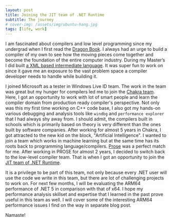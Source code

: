 ```yaml
---
layout: post
title: Joining the JIT team of .NET Runtime
subtitle: The journey
# cover-img: /assets/img/ubuntu-hang.jpg
tags: [life, work]
---
```


I am fascinated about compilers and low level programming since my undergrad when I first read the [Dragon Book](https://en.wikipedia.org/wiki/Compilers:_Principles,_Techniques,_and_Tools). I always had an urge to build a compiler of my own to see how the moving pieces come together and become the foundation of the entire computer industry. During my Master’s I did built [a XML based intermediate language](https://github.com/kunalspathak/uxml). It was super fun to work on since it gave me an exposure to the vast problem space a compiler developer needs to handle while building it.

I joined Microsoft as a tester in Windows Live ID team. The work in the team was great but my hunger for compilers led me to join the [Chakra team](https://github.com/microsoft/ChakraCore). Here, I got an opportunity to work with lot of smart people and learn the compiler domain from production ready compiler's perspective. Not only was this my first time working on C++ code base, I also got my hands-on various debugging and analysis tools like `windbg` and `performance explorer` that I had always shy away from. I should admit, the compilers built in schools which is primarily based on theory is very different than the ones built by software companies. After working for almost 5 years in Chakra, I got attracted to the new kid on the block, "Artificial Intelligence". I wanted to join a team which works in machine learning but at the same time has its roots back to programming language/compilers. [Prose](https://microsoft.github.io/prose/) was a perfect match for me. After working in PROSE for almost 2 years, I decided to switch back to the low-level compiler team. That is when I got an opportunity to join the [JIT team of .NET Runtime](https://github.com/dotnet/runtime). 

It is a privilege to be part of this team, not only because every .NET user will use the code we write in this team, but there are lot of challenging projects to work on. For next few months, I will be evaluating the ARM64 performance of .NET 5 in comparison with that of x64. I hope my performance analysis skillset and expertise that I learned in the past prove useful in this team as well. I will cover some of the interesting ARM64 performance issues I find on the way in separate blog post.

Namaste!
